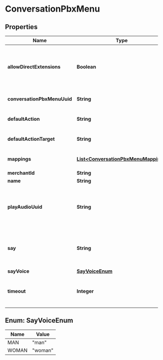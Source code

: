 

# ConversationPbxMenu


## Properties

| Name | Type | Description | Notes |
|------------ | ------------- | ------------- | -------------|
|**allowDirectExtensions** | **Boolean** | If true, the customer is allowed to input direct extensions within this menu |  [optional] |
|**conversationPbxMenuUuid** | **String** | Conversation Pbx Menu UUID |  [optional] |
|**defaultAction** | **String** | The default action for this menu |  [optional] |
|**defaultActionTarget** | **String** | The default action target for this menu |  [optional] |
|**mappings** | [**List&lt;ConversationPbxMenuMapping&gt;**](ConversationPbxMenuMapping.md) | Action mappings for this menu |  [optional] |
|**merchantId** | **String** | Merchant Id |  [optional] |
|**name** | **String** | Menu name |  [optional] |
|**playAudioUuid** | **String** | An optional audio clip that plays when a customer enters this menu |  [optional] |
|**say** | **String** | An optional saying that plays when a customer enters this menu |  [optional] |
|**sayVoice** | [**SayVoiceEnum**](#SayVoiceEnum) | say voice |  [optional] |
|**timeout** | **Integer** | The idle seconds before this menu times out |  [optional] |



## Enum: SayVoiceEnum

| Name | Value |
|---- | -----|
| MAN | &quot;man&quot; |
| WOMAN | &quot;woman&quot; |



